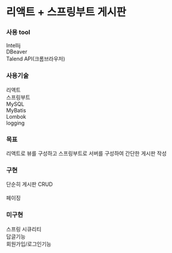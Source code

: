# 리액트 + 스프링부트 게시판 

### 사용 tool
Intellij</br>
DBeaver</br>
Talend API(크롬브라우저)</br>

### 사용기술
리액트</br>
스프링부트</br>
MySQL</br>
MyBatis</br>
Lombok</br>
logging</br>

### 목표
리액트로 뷰를 구성하고 스프링부트로 서버를 구성하여 간단한 게시판 작성

### 구현
단순히 게시판 CRUD</br>  
페이징</br>

### 미구현
스프링 시큐리티</br> 
답글기능</br>
회원가입/로그인기능</br>
